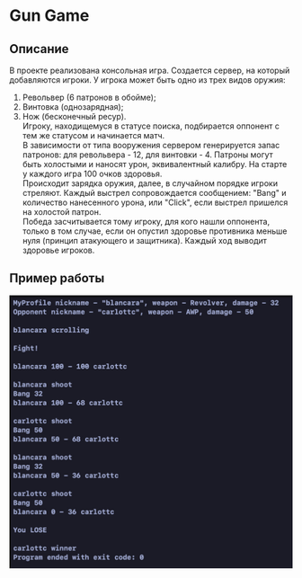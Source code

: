 # Gun Game

## Описание
В проекте реализована консольная игра. Создается сервер, на который добавляются игроки. У игрока может быть одно из трех видов оружия:
1. Револьвер (6 патронов в обойме);<br>
2. Винтовка (однозарядная);<br>
3. Нож (бесконечный ресур).<br>
Игроку, находищемуся в статусе поиска, подбирается оппонент с тем же статусом и начинается матч.<br>
В зависимости от типа вооружения сервером генерируется запас патронов: для револьвера - 12, для винтовки - 4. Патроны могут быть холостыми и наносят урон, эквивалентный калибру. На старте у каждого игра 100 очков здоровья.<br>
Происходит зарядка оружия, далее, в случайном порядке игроки стреляют. Каждый выстрел сопровождается сообщением: "Bang" и количество нанесенного урона, или "Click", если выстрел пришелся на холостой патрон.<br>
Победа засчитывается тому игроку, для кого нашли оппонента, только в том случае, если он опустил здоровье противника меньше нуля (принцип атакующего и защитника). Каждый ход выводит здоровье игроков. 

## Пример работы
![Пример](example.jpg) 
